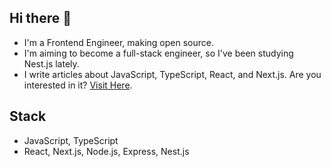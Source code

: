 ## Hi there 👋
- I'm a Frontend Engineer, making open source.
- I'm aiming to become a full-stack engineer, so I've been studying Nest.js lately.
- I write articles about JavaScript, TypeScript, React, and Next.js. Are you interested in it? [Visit Here](https://medium.com/@kjinengineer).

## Stack
- JavaScript, TypeScript
- React, Next.js, Node.js, Express, Nest.js
